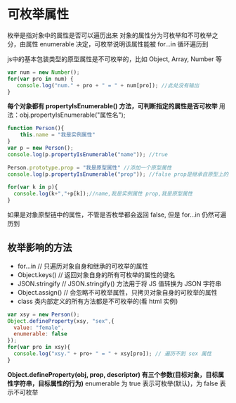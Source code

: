 # 可枚举属性

枚举是指对象中的属性是否可以遍历出来
对象的属性分为可枚举和不可枚举之分，由属性 enumerable 决定，可枚举说明该属性能被 for…in 循环遍历到

js中的基本包装类型的原型属性是不可枚举的，比如 Object, Array, Number 等

```javascript
var num = new Number();
for(var pro in num) {
   console.log("num." + pro + " = " + num[pro]); //此处没有输出
}
```

**每个对象都有 propertyIsEnumerable() 方法，可判断指定的属性是否可枚举**
用法：obj.propertyIsEnumerable("属性名");

```javascript
function Person(){
    this.name = "我是实例属性"
}
var p = new Person();
console.log(p.propertyIsEnumerable("name")); //true
 
Person.prototype.prop = "我是原型属性" //添加一个原型属性
console.log(p.propertyIsEnumerable("prop")); //false prop是继承自原型上的属性，所以返回的是false
 
for(var k in p){
  console.log(k+","+p[k]);//name,我是实例属性 prop,我是原型属性
}
```

如果是对象原型链中的属性，不管是否枚举都会返回 false, 但是 for…in 仍然可遍历到

## 枚举影响的方法

- for...in // 只遍历对象自身和继承的可枚举的属性
- Object.keys() // 返回对象自身的所有可枚举的属性的键名
- JSON.stringify // JSON.stringify() 方法用于将 JS 值转换为 JSON 字符串
- Object.assign() // 会忽略不可枚举属性，只拷贝对象自身的可枚举的属性
- class 类内部定义的所有方法都是不可枚举的(看 html 实例)

```javascript
var xsy = new Person();
Object.defineProperty(xsy, "sex",{
  value: "female",
  enumerable: false
});
for(var pro in xsy){
  console.log("xsy." + pro+ " = " + xsy[pro]); // 遍历不到 sex 属性
}
```

**Object.defineProperty(obj, prop, descriptor) 有三个参数(目标对象，目标属性字符串，目标属性的行为)**
enumerable 为 true 表示可枚举(默认)，为 false 表示不可枚举
